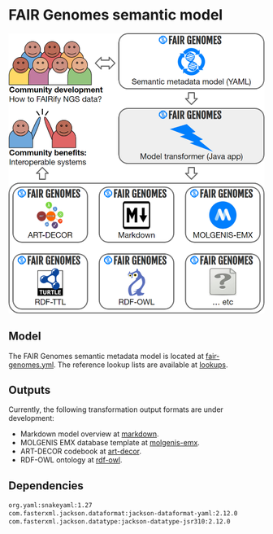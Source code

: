# FAIR Genomes semantic model

![FAIR Genomes NGS FAIRification flow](img/fg-ngs-fairification-flow.png)

## Model

The FAIR Genomes semantic metadata model is located at [fair-genomes.yml](fair-genomes.yml). The reference lookup lists are available at [lookups](lookups).

## Outputs

Currently, the following transformation output formats are under development:
- Markdown model overview at [markdown](transformation-output/markdown/fairgenomes-semantic-model.md).
- MOLGENIS EMX database template at [molgenis-emx](transformation-output/molgenis-emx).
- ART-DECOR codebook at [art-decor](transformation-output/art-decor).
- RDF-OWL ontology at [rdf-owl](transformation-output/rdf-owl/fair-genomes.owl).

## Dependencies
```
org.yaml:snakeyaml:1.27
com.fasterxml.jackson.dataformat:jackson-dataformat-yaml:2.12.0
com.fasterxml.jackson.datatype:jackson-datatype-jsr310:2.12.0
```
